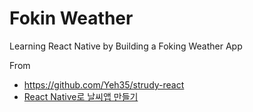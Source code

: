 # Fokin Weather 
Learning React Native by Building a Foking Weather App

From 
* https://github.com/Yeh35/strudy-react
* [React Native로 날씨앱 만들기](https://nomadcoders.co/react-native-fundamentals)
